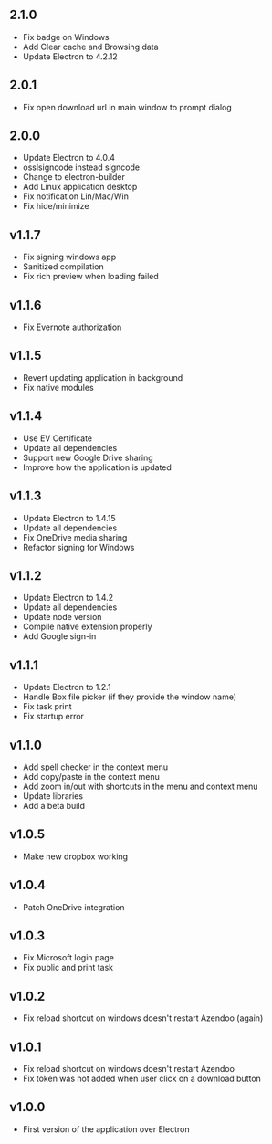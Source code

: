 ## 2.1.0
* Fix badge on Windows
* Add Clear cache and Browsing data
* Update Electron to 4.2.12

## 2.0.1
* Fix open download url in main window to prompt dialog

## 2.0.0
* Update Electron to 4.0.4
* osslsigncode instead signcode
* Change to electron-builder
* Add Linux application desktop
* Fix notification Lin/Mac/Win
* Fix hide/minimize

## v1.1.7
* Fix signing windows app
* Sanitized compilation
* Fix rich preview when loading failed

## v1.1.6
* Fix Evernote authorization

## v1.1.5
* Revert updating application in background
* Fix native modules

## v1.1.4
* Use EV Certificate
* Update all dependencies
* Support new Google Drive sharing
* Improve how the application is updated

## v1.1.3
* Update Electron to 1.4.15
* Update all dependencies
* Fix OneDrive media sharing
* Refactor signing for Windows

## v1.1.2
* Update Electron to 1.4.2
* Update all dependencies
* Update node version
* Compile native extension properly
* Add Google sign-in

## v1.1.1
* Update Electron to 1.2.1
* Handle Box file picker (if they provide the window name)
* Fix task print
* Fix startup error

## v1.1.0
* Add spell checker in the context menu
* Add copy/paste in the context menu
* Add zoom in/out with shortcuts in the menu and context menu
* Update libraries
* Add a beta build

## v1.0.5
* Make new dropbox working

## v1.0.4
* Patch OneDrive integration

## v1.0.3
* Fix Microsoft login page
* Fix public and print task

## v1.0.2
* Fix reload shortcut on windows doesn't restart Azendoo (again)

## v1.0.1
* Fix reload shortcut on windows doesn't restart Azendoo
* Fix token was not added when user click on a download button

## v1.0.0
* First version of the application over Electron

